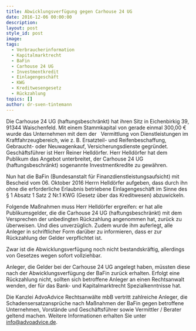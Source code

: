 ```yaml
---
title: Abwicklungsverfügung gegen Carhouse 24 UG
date: 2016-12-06 00:00:00
description:
layout: post
style_id: post
image:
tags:
  - Verbraucherinformation
  - Kapitalmarktrecht
  - BaFin
  - Carhouse 24 UG
  - Investmentkredit
  - Einlagengeschäft
  - KWG
  - Kreditwesengesetz
  - Rückzahlung
topics: []
author: dr-sven-tintemann
---
```



Die Carhouse 24 UG (haftungsbeschränkt) hat ihren Sitz in Eichenbirkig 39, 91344 Waischenfeld. Mit einem Stammkapital von gerade einmal 300,00 € wurde das Unternehmen mit dem der   Vermittlung von Dienstleistungen im Kraftfahrzeugbereich, wie z. B. Ersatzteil- und Reifenbeschaffung, Gebraucht- oder Neuwagenkauf, Versicherungsdienste gegründet. Geschäftsführer ist Herr Reiner Helldörfer. Herr Helldörfer hat dem Publikum das Angebot unterbreitet, der Carhouse 24 UG (haftungsbeschränkt) sogenannte Investmentkredite zu gewähren.

Nun hat die BaFin (Bundesanstalt für Finanzdienstleistungsaufsicht) mit Bescheid vom 06. Oktober 2016 Herrn Helldörfer aufgeben, dass durch ihn ohne die erforderliche Erlaubnis betriebene Einlagengeschäft im Sinne des § 1 Absatz 1 Satz 2 Nr.1 KWG (Gesetz über das Kreditwesen) abzuwickeln.

Folgende Maßnahmen muss Herr Helldörfer ergreifen: er hat alle Publikumsgelder, die die Carhouse 24 UG (haftungsbeschränkt) mit dem Versprechen der unbedingten Rückzahlung angenommen hat, zurück zu überweisen. Und dies unverzüglich. Zudem wurde ihm auferlegt, alle Anleger in schriftlicher Form darüber zu informieren, dass er zur Rückzahlung der Gelder verpflichtet ist.

Zwar ist die Abwicklungsverfügung noch nicht bestandskräftig, allerdings von Gesetzes wegen sofort vollziehbar.

Anleger, die Gelder bei der Carhouse 24 UG angelegt haben, müssten diese nach der Abwicklungsverfügung der BaFin zurück erhalten. Erfolgt eine Rückzahlung nicht, sollten sich betroffene Anleger an einen Rechtsanwalt wenden, der für das Bank- und Kapitalmarktrecht Spezialkenntnisse hat.

Die Kanzlei AdvoAdvice Rechtsanwälte mbB vertritt zahlreiche Anleger, die Schadensersatzansprüche nach Maßnahmen der BaFin gegen betroffene Unternehmen, Vorstände und Geschäftsführer sowie Vermittler / Berater geltend machen. Weitere Informationen erhalten Sie unter info@advoadvice.de.